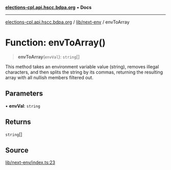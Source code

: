 [**elections-cpl.api.hscc.bdpa.org**](../../../README.md) • **Docs**

***

[elections-cpl.api.hscc.bdpa.org](../../../README.md) / [lib/next-env](../README.md) / envToArray

# Function: envToArray()

> **envToArray**(`envVal`): `string`[]

This method takes an environment variable value (string), removes illegal
characters, and then splits the string by its commas, returning the resulting
array with all nullish members filtered out.

## Parameters

• **envVal**: `string`

## Returns

`string`[]

## Source

[lib/next-env/index.ts:23](https://github.com/nhscc/elections_cpl.api.hscc.bdpa.org/blob/46ed5b306a3fd199be2bd28706c3da03542c6da3/lib/next-env/index.ts#L23)
